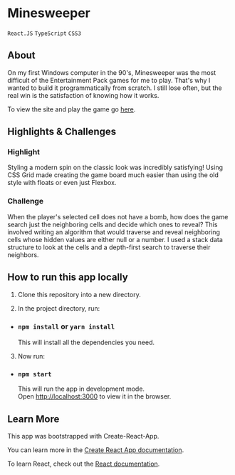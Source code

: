 # Minesweeper

`React.JS` `TypeScript` `CSS3`

## About

On my first Windows computer in the 90's, Minesweeper was the most difficult of the Entertainment Pack games for me to play. That's why I wanted to build it programmatically from scratch. I still lose often, but the real win is the satisfaction of knowing how it works.

To view the site and play the game go [here](http://kelley-sharp-minesweeper.s3-website-us-east-1.amazonaws.com/).

## Highlights & Challenges

### Highlight

Styling a modern spin on the classic look was incredibly satisfying! Using CSS Grid made creating the game board much easier than using the old style with floats or even just Flexbox.

### Challenge

When the player's selected cell does not have a bomb, how does the game search just the neighboring cells and decide which ones to reveal? This involved writing an algorithm that would traverse and reveal neighboring cells whose hidden values are either null or a number. I used a stack data structure to look at the cells and a depth-first search to traverse their neighbors.

## How to run this app locally

1. Clone this repository into a new directory.

2. In the project directory, run:

- ### `npm install` or `yarn install`
  This will install all the dependencies you need.

3. Now run:

- ### `npm start`
  This will run the app in development mode.<br>
  Open [http://localhost:3000](http://localhost:3000) to view it in the browser.

## Learn More

This app was bootstrapped with Create-React-App.

You can learn more in the [Create React App documentation](https://facebook.github.io/create-react-app/docs/getting-started).

To learn React, check out the [React documentation](https://reactjs.org/).
